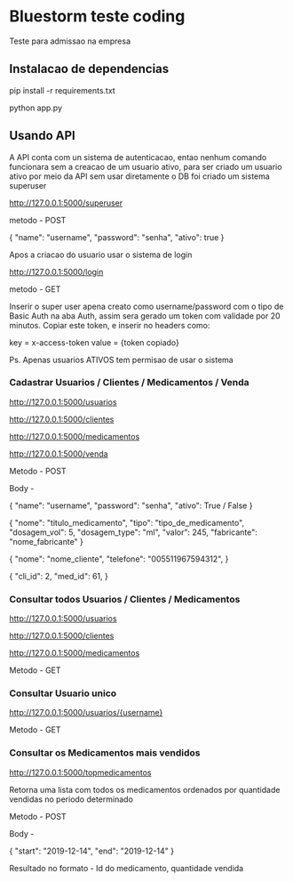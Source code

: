# Bluestorm teste coding
Teste para admissao na empresa

## Instalacao de dependencias 

pip install -r requirements.txt

python app.py

## Usando API 

A API conta com un sistema de autenticacao, entao nenhum comando funcionara sem a creacao de um usuario ativo, para ser criado um usuario ativo por meio da API sem usar diretamente o DB foi criado um sistema superuser 

http://127.0.0.1:5000/superuser

metodo - POST

{
	"name": "username",
	"password": "senha",
	"ativo": true
}

Apos a criacao do usuario usar o sistema de login 

http://127.0.0.1:5000/login

metodo - GET

Inserir o super user apena creato como username/password com o tipo de Basic Auth na aba Auth, assim sera gerado um token com validade por 20 minutos.
Copiar este token, e inserir no headers como:

key  	= x-access-token
value 	= {token copiado}

Ps. Apenas usuarios ATIVOS tem permisao de usar o sistema 

### Cadastrar Usuarios / Clientes / Medicamentos / Venda

http://127.0.0.1:5000/usuarios

http://127.0.0.1:5000/clientes

http://127.0.0.1:5000/medicamentos

http://127.0.0.1:5000/venda

Metodo - POST

Body -

{
	"name": "username",
	"password": "senha",
	"ativo": True / False
}

{
	"nome": "titulo_medicamento",
	"tipo": "tipo_de_medicamento",
	"dosagem_vol": 5,
	"dosagem_type": "ml",
	"valor": 245,
	"fabricante": "nome_fabricante"
}

{
	"nome": "nome_cliente",
	"telefone": "005511967594312",
}

{
	"cli_id": 2,
	"med_id": 61,
}



### Consultar todos Usuarios / Clientes / Medicamentos

http://127.0.0.1:5000/usuarios

http://127.0.0.1:5000/clientes

http://127.0.0.1:5000/medicamentos

Metodo - GET



### Consultar Usuario unico

http://127.0.0.1:5000/usuarios/{username}

Metodo - GET



### Consultar os Medicamentos mais vendidos 

http://127.0.0.1:5000/topmedicamentos

Retorna uma lista com todos os medicamentos ordenados por quantidade vendidas no periodo determinado 

Metodo - POST

Body -

{
	"start": "2019-12-14",
	"end": "2019-12-14"
}

Resultado no formato - Id do medicamento, quantidade vendida
